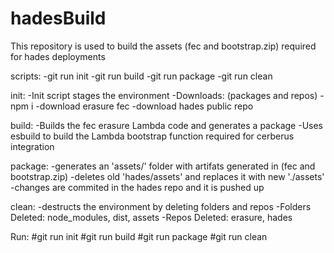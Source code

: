 # hadesBuild
This repository is used to build the assets (fec and bootstrap.zip) required for hades deployments

scripts:
-git run init 
-git run build
-git run package
-git run clean

init:
    -Init script stages the environment
    -Downloads: (packages and repos)
        -npm i
        -download erasure fec
        -download hades public repo

build:
    -Builds the fec erasure Lambda code and generates a package
    -Uses esbuild to build the Lambda bootstrap function required for cerberus integration

package:
    -generates an 'assets/' folder with artifats generated in <build> (fec and bootstrap.zip)
    -deletes old 'hades/assets' and replaces it with new './assets'
    -changes are commited in the hades repo and it is pushed up
        
clean:
    -destructs the environment by deleting folders and repos 
    -Folders Deleted: node_modules, dist, assets 
    -Repos Deleted: erasure, hades

Run:
    #git run init 
    #git run build
    #git run package
    #git run clean

